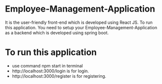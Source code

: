 Employee-Management-Application
=================================
It is the user-friendly front-end which is developed using React JS. 
To run this application. You need to setup your Employee-Management-Application as a backend which is developed using spring boot. 

To run this application
=========================
- use command npm start in terminal
- http://localhost:3000/login is for login.
- http://localhost:3000/register is for registering.


